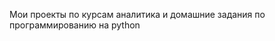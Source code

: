 Мои проекты по курсам аналитика и домашние задания по программированию на python

<!---
antonkaisin/antonkaisin is a ✨ special ✨ repository because its `README.md` (this file) appears on your GitHub profile.
You can click the Preview link to take a look at your changes.
--->
